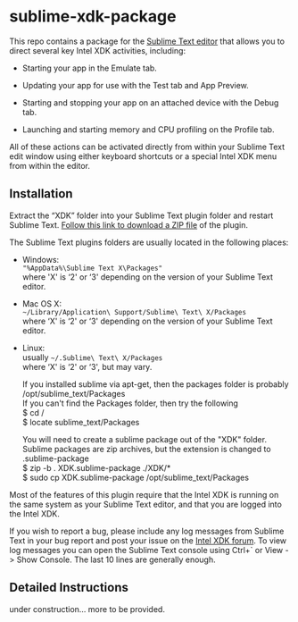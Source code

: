 sublime-xdk-package
===================

This repo contains a package for the [Sublime Text editor][1] that allows you to
direct several key Intel XDK activities, including:

[1]: <http://www.sublimetext.com>

-   Starting your app in the Emulate tab.

-   Updating your app for use with the Test tab and App Preview.

-   Starting and stopping your app on an attached device with the Debug tab.

-   Launching and starting memory and CPU profiling on the Profile tab.

All of these actions can be activated directly from within your Sublime Text
edit window using either keyboard shortcuts or a special Intel XDK menu from
within the editor.

Installation
------------

Extract the “XDK” folder into your Sublime Text plugin folder and restart
Sublime Text. [Follow this link to download a ZIP file][2] of the plugin.

[2]: <https://github.com/gomobile/sublime-xdk-package/archive/master.zip>

The Sublime Text plugins folders are usually located in the following places:

-   Windows:  
    `"%AppData%\Sublime Text X\Packages"`  
    where 'X' is ‘2' or ‘3' depending on the version of your Sublime Text
    editor.

-   Mac OS X:  
    `~/Library/Application\ Support/Sublime\ Text\ X/Packages`  
    where ‘X' is ‘2' or ‘3' depending on the version of your Sublime Text
    editor.

-   Linux:  
    usually `~/.Sublime\ Text\ X/Packages`  
    where ‘X' is ‘2' or ‘3', but may vary.
    
    If you installed sublime via apt-get, then the packages folder is probably<br />
    /opt/sublime_text/Packages<br />
    If you can't find the Packages folder, then try the following<br />
    $ cd /<br />
    $ locate sublime_text/Packages<br />

    You will need to create a sublime package out of the "XDK" folder. Sublime
    packages are zip archives, but the extension is changed to .sublime-package<br />
    $ zip -b . XDK.sublime-package ./XDK/*<br />
    $ sudo cp XDK.sublime-package /opt/sublime_text/Packages<br />    

Most of the features of this plugin require that the Intel XDK is running on the
same system as your Sublime Text editor, and that you are logged into the Intel
XDK.

If you wish to report a bug, please include any log messages from Sublime Text
in your bug report and post your issue on the [Intel XDK forum][3]. To view log
messages you can open the Sublime Text console using Ctrl+\` or View -\> Show
Console. The last 10 lines are generally enough.

[3]: <http://software.intel.com/en-us/forums/intel-xdk>

Detailed Instructions
---------------------

under construction… more to be provided.
